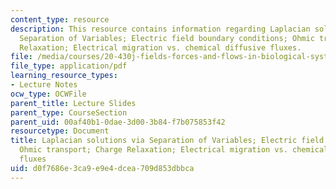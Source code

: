 ```yaml
---
content_type: resource
description: This resource contains information regarding Laplacian solutions via
  Separation of Variables; Electric field boundary conditions; Ohmic transport; Charge
  Relaxation; Electrical migration vs. chemical diffusive fluxes.
file: /media/courses/20-430j-fields-forces-and-flows-in-biological-systems-fall-2015/d0f7686e3ca9e9e4dcea709d853dbbca_MIT20_430JF15_Lecture10.pdf
file_type: application/pdf
learning_resource_types:
- Lecture Notes
ocw_type: OCWFile
parent_title: Lecture Slides
parent_type: CourseSection
parent_uid: 00af40b1-0dae-3d00-3b84-f7b075853f42
resourcetype: Document
title: Laplacian solutions via Separation of Variables; Electric field boundary conditions;
  Ohmic transport; Charge Relaxation; Electrical migration vs. chemical diffusive
  fluxes
uid: d0f7686e-3ca9-e9e4-dcea-709d853dbbca
---
```

